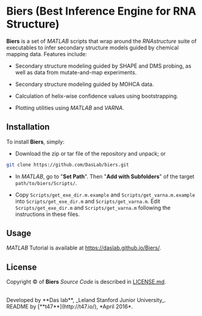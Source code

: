 # Biers (Best Inference Engine for RNA Structure)

**Biers** is a set of *MATLAB* scripts that wrap around the *RNAstructure* suite of executables to infer secondary structure models guided by chemical mapping data. Features include:

- Secondary structure modeling guided by SHAPE and DMS probing, as well as data from mutate-and-map experiments.

- Secondary structure modeling guided by MOHCA data.

- Calculation of helix-wise confidence values using bootstrapping.

- Plotting utilities using *MATLAB* and *VARNA*.


## Installation

To install **Biers**, simply:

- Download the zip or tar file of the repository and unpack; or 
```bash
git clone https://github.com/DasLab/biers.git
```

- In *MATLAB*, go to "**Set Path**". Then "**Add with Subfolders**" of the target `path/to/biers/Scripts/`.

- Copy `Scripts/get_exe_dir.m.example` and `Scripts/get_varna.m.example` into `Scripts/get_exe_dir.m` and `Scripts/get_varna.m`. Edit `Scripts/get_exe_dir.m` and `Scripts/get_varna.m` following the instructions in these files.

## Usage 

*MATLAB* Tutorial is available at https://daslab.github.io/Biers/.

## License

Copyright &copy; of **Biers** _Source Code_ is described in [LICENSE.md](https://github.com/DasLab/biers/blob/master/LICENSE.md).

<br/>
Developed by **Das lab**, _Leland Stanford Junior University_.
<br/>
README by [**t47**](http://t47.io/), *April 2016*.
